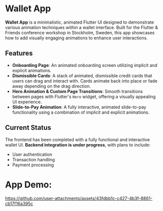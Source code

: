 # Wallet App

**Wallet App** is a minimalistic, animated Flutter UI designed to demonstrate various animation techniques within a wallet interface. Built for the Flutter & Friends conference workshop in Stockholm, Sweden, this app showcases how to add visually engaging animations to enhance user interactions.

## Features

- **Onboarding Page**: An animated onboarding screen utilizing implicit and explicit animations.
- **Dismissible Cards**: A stack of animated, dismissible credit cards that users can drag and interact with. Cards animate back into place or fade away depending on the drag direction.
- **Hero Animation & Custom Page Transitions**: Smooth transitions between pages with Flutter's `Hero` widget, offering a visually appealing UI experience.
- **Slide-to-Pay Animation**: A fully interactive, animated slide-to-pay functionality using a combination of implicit and explicit animations.

## Current Status
The frontend has been completed with a fully functional and interactive wallet UI. **Backend integration is under progress**, with plans to include:
- User authentication
- Transaction handling
- Payment processing

# App Demo:


https://github.com/user-attachments/assets/43fdbb1c-c427-4b3f-8861-cb17f16a395c

